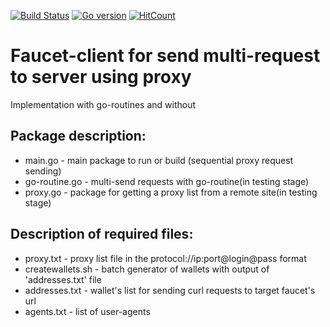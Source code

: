  [![Build Status](https://travis-ci.org/joemccann/dillinger.svg?branch=master)](https://travis-ci.org/joemccann/dillinger) [![Go version][go-badge]][go-url] [![HitCount](https://hits.dwyl.com/whonion//go-client-faucet-request.svg)](https://hits.dwyl.com/whonion/go-client-faucet-request)
# Faucet-client for send multi-request to server using proxy</br>
Implementation with go-routines and without
## Package description:
 - main.go - main package to run or build (sequential proxy request sending)
 - go-routine.go - multi-send requests with go-routine(in testing stage)
 - proxy.go - package for getting a proxy list from a remote site(in testing stage)
 ## Description of required files:
 - proxy.txt - proxy list file in the protocol://ip:port@login@pass format
 - createwallets.sh  - batch generator of wallets with output of 'addresses.txt' file
 - addresses.txt - wallet's list for sending curl requests to target faucet's url
 - agents.txt - list of user-agents


[go-badge]: https://img.shields.io/badge/go-1.20-blue.svg
[go-url]: https://go.dev
